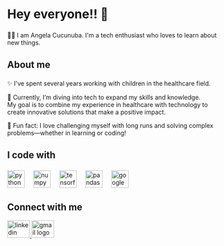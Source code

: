 <h1 align="left">Hey everyone!! 👋</h1>

###

<p align="left">👩‍💻 I am Angela Cucunuba. I'm a tech enthusiast who loves to learn about new things.</p>

###

<h2 align="left">About me</h2>

###

<p align="left">
  ✨ I've spent several years working with children in the healthcare field. <br>
    
  🎯 Currently, I’m diving into tech to expand my skills and knowledge. <br>
    My goal is to combine my experience in healthcare with technology to create innovative solutions that make a positive impact.<br>
  
  🎲 Fun fact: I love challenging myself with long runs and solving complex problems—whether in learning  or coding!
</p>

###

<h2 align="left">I code with</h2>

###

<div align="left">
  <img src="https://cdn.jsdelivr.net/gh/devicons/devicon/icons/python/python-original.svg" height="40" alt="python logo" />
  <img width="12" />
  <img src="https://cdn.jsdelivr.net/gh/devicons/devicon/icons/numpy/numpy-original.svg" height="40" alt="numpy logo" />
  <img width="12" />
  <img src="https://cdn.jsdelivr.net/gh/devicons/devicon/icons/tensorflow/tensorflow-original.svg" height="40" alt="tensorflow logo" />
  <img width="12" />
  <img src="https://cdn.jsdelivr.net/gh/devicons/devicon/icons/pandas/pandas-original.svg" height="40" alt="pandas logo" />
  <img width="12" />
  <img src="https://cdn.jsdelivr.net/gh/devicons/devicon/icons/googlecloud/googlecloud-original.svg" height="40" alt="googlecloud logo" />
</div>

###

<h2 align="left">Connect with me</h2>

<div align="left">
  <a href="https://www.linkedin.com/in/angela-cucunuba-40b728204/" target="_blank">
    <img src="https://raw.githubusercontent.com/maurodesouza/profile-readme-generator/master/src/assets/icons/social/linkedin/default.svg" width="52" height="40" alt="linkedin logo" />
  </a>
  <a href="mailto:amcucunubar@gmail.com" target="_blank">
    <img src="https://raw.githubusercontent.com/maurodesouza/profile-readme-generator/master/src/assets/icons/social/gmail/default.svg" width="52" height="40" alt="gmail logo" />
  </a>
</div>
